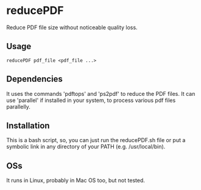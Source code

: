 # reducePDF 
Reduce PDF file size without noticeable quality loss.

## Usage
`reducePDF pdf_file <pdf_file ...>`

## Dependencies 
It uses the commands 'pdftops' and 'ps2pdf' to reduce the PDF files.
It can use 'parallel' if installed in your system, to process various pdf files parallelly.

## Installation 
This is a bash script, so, you can just run the reducePDF.sh file or put a symbolic link in any directory of your PATH (e.g. /usr/local/bin).

## OSs
It runs in Linux, probably in Mac OS too, but not tested.


